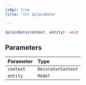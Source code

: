 ```yaml
---
jsApi: true
title: "[F] $plainData"

---
```

```ts
$plainData(context, entity): void
```

## Parameters

| Parameter | Type |
| :------ | :------ |
| `context` | `DecoratorContext` |
| `entity` | `Model` |

